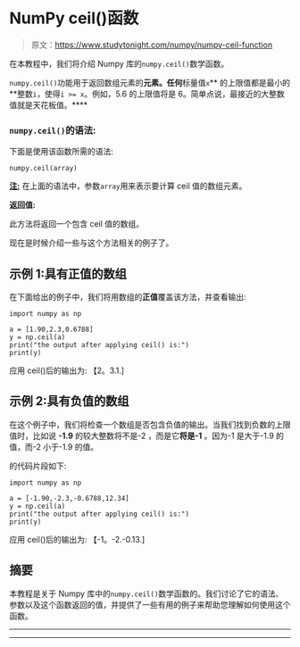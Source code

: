 # NumPy ceil()函数

> 原文：<https://www.studytonight.com/numpy/numpy-ceil-function>

在本教程中，我们将介绍 Numpy 库的`numpy.ceil()`数学函数。

`numpy.ceil()`功能用于返回数组元素的**元素。任何**标量值`x`** 的上限值都是最小的**整数`i`，使得`i >= x`。例如，5.6 的上限值将是 6。简单点说，最接近的大整数值就是天花板值。****

### `numpy.ceil()`的语法:

下面是使用该函数所需的语法:

```
numpy.ceil(array) 
```

<u>**注:**</u> 在上面的语法中，参数`array`用来表示要计算 ceil 值的数组元素。

**返回值:**

此方法将返回一个包含 ceil 值的数组。

现在是时候介绍一些与这个方法相关的例子了。

## 示例 1:具有正值的数组

在下面给出的例子中，我们将用数组的**正值**覆盖该方法，并查看输出:

```
import numpy as np

a = [1.90,2.3,0.6788]
y = np.ceil(a)
print("the output after applying ceil() is:")
print(y)
```

应用 ceil()后的输出为:
【2。3.1.]

## 示例 2:具有负值的数组

在这个例子中，我们将检查一个数组是否包含负值的输出。当我们找到负数的上限值时，比如说 **-1.9** 的较大整数将不是-2 ，而是它**将是-1** 。因为-1 是大于-1.9 的值，而-2 小于-1.9 的值。

的代码片段如下:

```
import numpy as np

a = [-1.90,-2.3,-0.6788,12.34]
y = np.ceil(a)
print("the output after applying ceil() is:")
print(y)
```

应用 ceil()后的输出为:
【-1。-2.-0.13.]

## 摘要

本教程是关于 Numpy 库中的`numpy.ceil()`数学函数的。我们讨论了它的语法、参数以及这个函数返回的值，并提供了一些有用的例子来帮助您理解如何使用这个函数。

* * *

* * *